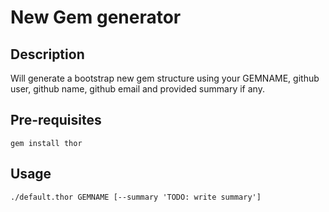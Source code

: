 # New Gem generator

## Description

Will generate a bootstrap new gem structure using your GEMNAME, github user, github name, github email and provided summary if any.

## Pre-requisites

    gem install thor

## Usage

    ./default.thor GEMNAME [--summary 'TODO: write summary']
